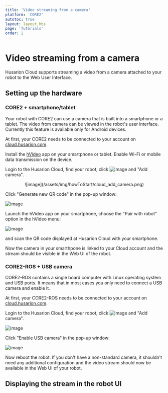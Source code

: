 ```yaml
---
title: 'Video streaming from a camera'
platform: 'CORE2'
autotoc: true
layout: layout.hbs
page: 'Tutorials'
order: 2
---
```


# Video streaming from a camera #

Husarion Cloud supports streaming a video from a camera attached to your robot to the Web User Interface.

## Setting up the hardware ##
### CORE2 + smartphone/tablet ###
Your robot with CORE2 can use a camera that is built into a smartphone or a tablet. The video from camera can be viewed in the robot's user interface. Currently this feature is available only for Android devices.

At first, your CORE2 needs to be connected to your account on [cloud.husarion.com](https://cloud.husarion.com/).

Install the [hVideo](https://play.google.com/store/apps/details?id=com.husarion.video2&hl=en) app on your smartphone or tablet. Enable Wi-Fi or mobile data transmission on the device.

Login to the Husarion Cloud, find your robot, click ![image](/assets/img/howToStart/plus.png) and "Add camera".

<div><center>![image](/assets/img/howToStart/cloud_add_camera.png)</center></div>

Click "Generate new QR code" in the pop-up window:

![image](/assets/img/howToStart/add_camera.png)

Launch the hVideo app on your smartphone, choose the "Pair with robot" option in the hVideo menu:

![image](/assets/img/howToStart/pair-with-robot.png)

and scan the QR code displayed at Husarion Cloud with your smartphone.

Now the camera in your smarthpone is linked to your Cloud account and the stream should be visible in the Web UI of the robot. 

### CORE2-ROS + USB camera ###

CORE2-ROS contains a single board computer with Linux operating system and USB ports. It means that in most cases you only need to connect a USB camera and enable it.

At first, your CORE2-ROS needs to be connected to your account on [cloud.husarion.com](https://cloud.husarion.com/).

Login to the Husarion Cloud, find your robot, click ![image](/assets/img/howToStart/plus.png) and "Add camera".

![image](/assets/img/howToStart/cloud_add_camera.png)

Click "Enable USB camera" in the pop-up window:

![image](/assets/img/howToStart/add_camera.png)

Now reboot the robot. If you don't have a non-standard camera, it shouldn't need any additional configuration and the video stream should now be available in the Web UI of your robot.

## Displaying the stream in the robot UI ##


